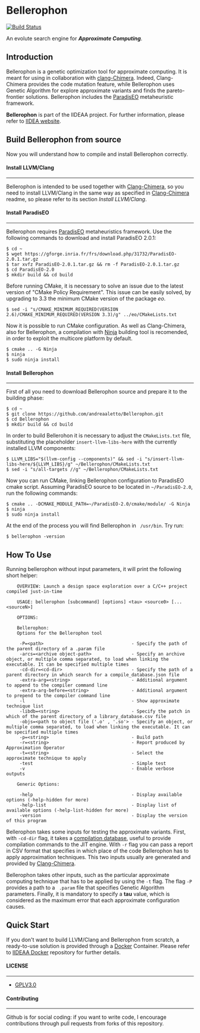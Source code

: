 # Bellerophon 
[![Build Status](https://travis-ci.org/andreaaletto/Bellerophon.svg?branch=master)](https://travis-ci.org/andreaaletto/Bellerophon) 


An evolute search engine for ***Approximate Computing***.


## Introduction

Bellerophon is a genetic optimization tool for approximate computing.
It is meant for using in collaboration with [clang-Chimera](https://github.com/ntonjeta/clang-chimera). Indeed, Clang-Chimera provides the code mutation feature, while Bellerophon uses Genetic Algorithm for explore approximate variants and finds the pareto-frontier solutions. Bellerophon includes the [ParadisEO](http://paradiseo.gforge.inria.fr/) metaheuristic framework.

**Bellerophon** is part of the IIDEAA project. For further information, please refer to [IIDEA website](http://wpage.unina.it/mario.barbareschi/iideaa/handson/).


## Build Bellerophon from source
Now you will understand how to compile and install Bellerophon correctly.

#### Install LLVM/Clang
------------
Bellerophon is intended to be used together with [Clang-Chimera](https://github.com/andreaaletto/clang-chimera), so you need to install LLVM/Clang in the same way as specified in [Clang-Chimera](https://github.com/andreaaletto/clang-chimera) readme, so please refer to its section _Install LLVM/Clang_.

#### Install ParadisEO
-------------

Bellerophon requires [ParadisEO](http://paradiseo.gforge.inria.fr/) metaheuristics framework. Use the following commands to download and install ParadisEO 2.0.1:

```
$ cd ~
$ wget https://gforge.inria.fr/frs/download.php/31732/ParadisEO-2.0.1.tar.gz
$ tar xvfz ParadisEO-2.0.1.tar.gz && rm -f ParadisEO-2.0.1.tar.gz
$ cd ParadisEO-2.0
$ mkdir build && cd build
```
Before running CMake, it is necessary to solve an issue due to the latest version of "CMake Policy Requirement". This issue can be easily solved, by upgrading to 3.3 the minimum CMake version of the package _eo_. 
```
$ sed -i "s/CMAKE_MINIMUM_REQUIRED(VERSION 2.6)/CMAKE_MINIMUM_REQUIRED(VERSION 3.3)/g" ../eo/CMakeLists.txt
```

Now it is possible to run CMake configuration. As well as Clang-Chimera, also for Bellerophon, a compilation with [Ninja](https://ninja-build.org/) building tool is recomended, in order to exploit the multicore platform by default.
```
$ cmake .. -G Ninja
$ ninja
$ sudo ninja install
```

#### Install Bellerophon
-------------
First of all you need to download Bellerophon source and prepare it to the building phase:
```
$ cd ~
$ git clone https://github.com/andreaaletto/Bellerophon.git
$ cd Bellerophon
$ mkdir build && cd build
```
In order to build Bellerohon it is necessary to adjust the ```CMakeLists.txt``` file, substituting the placeholder ```insert-llvm-libs-here``` with the currently installed LLVM components:
```
$ LLVM_LIBS="$(llvm-config --components)" && sed -i "s/insert-llvm-libs-here/${LLVM_LIBS}/g" ~/Bellerophon/CMakeLists.txt
$ sed -i "s/all-targets //g" ~/Bellerophon/CMakeLists.txt
```
Now you can run CMake, linking Bellerophon configuration to ParadisEO cmake script. Assuming ParadisEO source to be located in ```~/ParadisEO-2.0```, run the following commands:
```
$ cmake .. -DCMAKE_MODULE_PATH=~/ParadisEO-2.0/cmake/module/ -G Ninja
$ ninja
$ sudo ninja install
```
At the end of the process you will find Bellerophon in ``` /usr/bin```. Try run:
``` 
$ bellerophon -version
``` 

## How To Use
Running bellerophon without input parameters, it will print the following short helper:
``` 
    OVERVIEW: Launch a design space exploration over a C/C++ project compiled just-in-time

    USAGE: bellerophon [subcommand] [options] <tau> <source0> [... <sourceN>]

    OPTIONS:

    Bellerophon:
    Options for the Bellerophon tool

     -P=<path>                                 - Specify the path of the parent directory of a .param file
     -arcs=<archive object-path>               - Specify an archive object, or multiple comma separated, to load when linking the executable. It can be specified multiple times
     -cd-dir=<cd-dir>                          - Specify the path of a parent directory in which search for a compile_database.json file
     -extra-arg=<string>                       - Additional argument to append to the compiler command line
     -extra-arg-before=<string>                - Additional argument to prepend to the compiler command line
     -l                                        - Show approximate technique list
     -libdb=<string>                           - Specify the patch in which of the parent directory of a library_database.csv file
     -objs=<path to object file ('.o' , '.so'> - Specify an object, or multiple comma separated, to load when linking the executable. It can be specified multiple times
     -p=<string>                               - Build path
     -r=<string>                               - Report produced by Approximation Operator
     -t=<string>                               - Select the approximate technique to apply
     -test                                     - Simple test
     -v                                        - Enable verbose outputs
    
    Generic Options:

     -help                                     - Display available options (-help-hidden for more)
     -help-list                                - Display list of available options (-help-list-hidden for more)
     -version                                  - Display the version of this program
``` 

Bellerophon takes some inputs for testing the approximate variants.
First, with ```-cd-dir``` flag, it takes a [compilation database](http://clang.llvm.org/docs/JSONCompilationDatabase.html), useful to provide compilation commands to the JIT engine.
With ```-r```  flag you can pass a report in CSV format that specifies in which place of the code Bellerophon has to apply approximation techniques. 
This two inputs usually are generated and provided by [Clang-Chimera](https://github.com/andreaaletto/clang-chimera).

Bellerophon takes other inputs, such as the particular approximate computing technique that has to be applied by using the ```-t``` flag. 
The flag ```-P``` provides a path to a ``` .param```  file that specifies Genetic Algorithm parameters.
Finally, it is mandatory to specify a __tau__ value, which is considered as the maximum error that each approximate configuration causes.

## Quick Start
If you don't want to build LLVM/Clang and Bellerophon from scratch, a ready-to-use solution is provided through a [Docker](https://www.docker.com/) Container. Please refer to [IIDEAA Docker](https://github.com/andreaaletto/iideaa-docker) repository for further details.

#### LICENSE
--------

* [GPLV3.0](https://www.gnu.org/licenses/licenses.html)

#### Contributing
----------

Github is for social coding: if you want to write code, I encourage contributions through pull requests from forks of this repository. 
